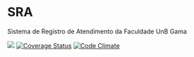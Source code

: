 SRA
===

Sistema de Registro de Atendimento da Faculdade UnB Gama

<a href="https://travis-ci.org/gbrego/SRA"><img src="https://travis-ci.org/gbrego/SRA.png?branch=architecture"></a> <a href='https://coveralls.io/r/gbrego/SRA?branch=architecture'><img src='https://coveralls.io/repos/gbrego/SRA/badge.png?branch=architecture' alt='Coverage Status' /></a> [![Code Climate](https://codeclimate.com/github/gbrego/SRA.png)](https://codeclimate.com/github/gbrego/SRA)
